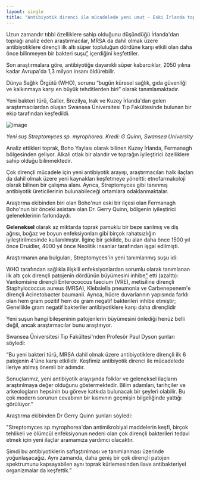 ```yaml
---
layout: single
title: "Antibiyotik direnci ile mücadelede yeni umut - Eski İrlanda topraklarında bulunan bakteriler, süper böceklerin büyümesini durduruyor"
---
```

Uzun zamandır tıbbi özelliklere sahip olduğunu düşündüğü İrlanda'dan toprağı analiz eden araştırmacılar, MRSA da dahil olmak üzere antibiyotiklere dirençli ilk altı süper topluluğun dördüne karşı etkili olan daha önce bilinmeyen bir bakteri suşu["](https://tr.wiktionary.org/wiki/su%C5%9F) içerdiğini keşfettiler.

Son araştırmalara göre, antibiyotiğe dayanıklı süper kabarcıklar, 2050 yılına kadar Avrupa'da 1,3 milyon insanı öldürebilir.

Dünya Sağlık Örgütü (WHO), sorunu “bugün küresel sağlık, gıda güvenliği ve kalkınmaya karşı en büyük tehditlerden biri” olarak tanımlamaktadır.

Yeni bakteri türü, Galler, Brezilya, Irak ve Kuzey İrlanda'dan gelen araştırmacılardan oluşan Swansea Üniversitesi Tıp Fakültesinde bulunan bir ekip tarafından keşfedildi.

<script async src="//pagead2.googlesyndication.com/pagead/js/adsbygoogle.js"></script>
<ins class="adsbygoogle"
     style="display:block; text-align:center;"
     data-ad-layout="in-article"
     data-ad-format="fluid"
     data-ad-client="ca-pub-7868661326160958"
     data-ad-slot="3072558811"></ins>
<script>
     (adsbygoogle = window.adsbygoogle || []).push({});
</script>

![image](https://www.sciencedaily.com/images/2018/12/181227111427_1_540x360.jpg)

*Yeni suş Streptomyces sp. myrophorea. Kredi: G Quinn, Swansea University*

Analiz ettikleri toprak, Boho Yaylası olarak bilinen Kuzey İrlanda, Fermanagh bölgesinden geliyor. Alkali otlak bir alandır ve toprağın iyileştirici özelliklere sahip olduğu bilinmektedir.

Çok dirençli mücadele için yeni antibiyotik arayışı, araştırmacıları halk ilaçları da dahil olmak üzere yeni kaynakları keşfetmeye yöneltti: etnofarmakoloji olarak bilinen bir çalışma alanı. Ayrıca, Streptomyces gibi tanınmış antibiyotik üreticilerinin bulunabileceği ortamlara odaklanmaktalar.

Araştırma ekibinden biri olan Boho'nun eski bir ilçesi olan Fermanagh Boho'nun bir önceki asistanı olan Dr. Gerry Quinn, bölgenin iyileştirici geleneklerinin farkındaydı.

**Geleneksel** olarak az miktarda toprak pamuklu bir beze sarılmış ve diş ağrısı, boğaz ve boyun enfeksiyonları gibi birçok rahatsızlığın iyileştirilmesinde kullanılmıştır. İlginç bir şekilde, bu alan daha önce 1500 yıl önce Druidler, 4000 yıl önce Neolitik insanlar tarafından işgal edilmişti.

Araştırmanın ana bulguları, Streptomyces'in yeni tanımlanmış suşu idi:

WHO tarafından sağlıkla ilişkili enfeksiyonlardan sorumlu olarak tanımlanan ilk altı çok dirençli patojenin dördünün büyümesini inhibe["](https://tr.wiktionary.org/wiki/inhibe) etti (azalttı): Vankomisine dirençli Enterococcus faecium (VRE), metisiline dirençli Staphylococcus aureus (MRSA), Klebsiella pneumonia ve Carbenepenem'e dirençli Acinetobacter baumanii.
Ayrıca, hücre duvarlarının yapısında farklı olan hem gram pozitif hem de gram negatif bakterileri inhibe etmiştir; Genellikle gram negatif bakteriler antibiyotiklere karşı daha dirençlidir

<script async src="//pagead2.googlesyndication.com/pagead/js/adsbygoogle.js"></script>
<ins class="adsbygoogle"
     style="display:block; text-align:center;"
     data-ad-layout="in-article"
     data-ad-format="fluid"
     data-ad-client="ca-pub-7868661326160958"
     data-ad-slot="3072558811"></ins>
<script>
     (adsbygoogle = window.adsbygoogle || []).push({});
</script>

Yeni suşun hangi bileşeninin patojenlerin büyümesini önlediği henüz belli değil, ancak araştırmacılar bunu araştırıyor.

Swansea Üniversitesi Tıp Fakültesi'nden Profesör Paul Dyson şunları söyledi:

“Bu yeni bakteri türü, MRSA dahil olmak üzere antibiyotiklere dirençli ilk 6 patojenin 4'üne karşı etkilidir. Keşfimiz antibiyotik direnci ile mücadelede ileriye atılmış önemli bir adımdır.

Sonuçlarımız, yeni antibiyotik arayışında folklor ve geleneksel ilaçların araştırılmaya değer olduğunu göstermektedir. Bilim adamları, tarihçiler ve arkeologların hepsinin bu göreve katkıda bulunacak bir şeyleri olabilir. Bu çok modern sorunun cevabının bir kısmının geçmişin bilgeliğinde yattığı görülüyor.”

Araştırma ekibinden Dr Gerry Quinn şunları söyledi:

"Streptomyces sp.myrophorea'dan antimikrobiyal maddelerin keşfi, birçok tehlikeli ve ölümcül enfeksiyonun nedeni olan çok dirençli bakterileri tedavi etmek için yeni ilaçlar aramamıza yardımcı olacaktır.

Şimdi bu antibiyotiklerin saflaştırılması ve tanımlanması üzerinde yoğunlaşacağız. Aynı zamanda, daha geniş bir çok dirençli patojen spektrumunu kapsayabilen aynı toprak kürlemesinden ilave antibakteriyel organizmalar da keşfettik.”
